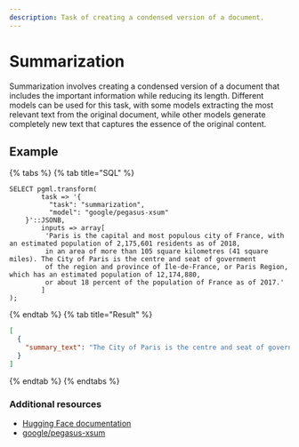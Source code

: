 ```yaml
---
description: Task of creating a condensed version of a document.
---
```


# Summarization

Summarization involves creating a condensed version of a document that includes the important information while reducing its length. Different models can be used for this task, with some models extracting the most relevant text from the original document, while other models generate completely new text that captures the essence of the original content.

## Example

{% tabs %}
{% tab title="SQL" %}

```postgresql
SELECT pgml.transform(
        task => '{
          "task": "summarization", 
          "model": "google/pegasus-xsum"
    }'::JSONB,
        inputs => array[
         'Paris is the capital and most populous city of France, with an estimated population of 2,175,601 residents as of 2018,
         in an area of more than 105 square kilometres (41 square miles). The City of Paris is the centre and seat of government
         of the region and province of Île-de-France, or Paris Region, which has an estimated population of 12,174,880,
         or about 18 percent of the population of France as of 2017.'
        ]
);
```

{% endtab %}
{% tab title="Result" %}

```json
[
  {
    "summary_text": "The City of Paris is the centre and seat of government of the region and province of le-de-France, or Paris Region, which has an estimated population of 12,174,880, or about 18 percent of the population of France as of 2017."
  }
]
```

{% endtab %}
{% endtabs %}

### Additional resources

- [Hugging Face documentation](https://huggingface.co/tasks/summarization)
- [google/pegasus-xsum](https://huggingface.co/google/pegasus-xsum)

